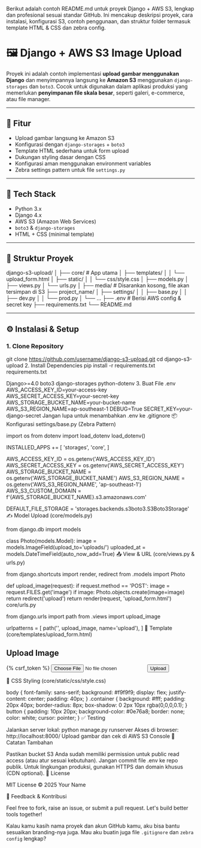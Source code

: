 Berikut adalah contoh README.md untuk proyek Django + AWS S3, lengkap dan profesional sesuai standar GitHub. Ini mencakup deskripsi proyek, cara instalasi, konfigurasi S3, contoh penggunaan, dan struktur folder termasuk template HTML & CSS dan zebra config.

# 🖼️ Django + AWS S3 Image Upload

Proyek ini adalah contoh implementasi **upload gambar menggunakan Django** dan menyimpannya langsung ke **Amazon S3** menggunakan `django-storages` dan `boto3`. Cocok untuk digunakan dalam aplikasi produksi yang memerlukan **penyimpanan file skala besar**, seperti galeri, e-commerce, atau file manager.

---

## 🚀 Fitur

- Upload gambar langsung ke Amazon S3
- Konfigurasi dengan `django-storages` + `boto3`
- Template HTML sederhana untuk form upload
- Dukungan styling dasar dengan CSS
- Konfigurasi aman menggunakan environment variables
- Zebra settings pattern untuk file `settings.py`

---

## 🧱 Tech Stack

- Python 3.x
- Django 4.x
- AWS S3 (Amazon Web Services)
- `boto3` & `django-storages`
- HTML + CSS (minimal template)

---

## 📁 Struktur Proyek

django-s3-upload/ │ ├── core/ # App utama │ ├── templates/ │ │ └── upload_form.html │ ├── static/ │ │ └── css/style.css │ ├── models.py │ ├── views.py │ └── urls.py │ ├── media/ # Disarankan kosong, file akan tersimpan di S3 ├── project_name/ │ ├── settings/ │ │ ├── base.py │ │ ├── dev.py │ │ └── prod.py │ └── ... ├── .env # Berisi AWS config & secret key ├── requirements.txt └── README.md


---

## ⚙️ Instalasi & Setup

### 1. Clone Repository

git clone https://github.com/username/django-s3-upload.git
cd django-s3-upload
2. Install Dependencies
pip install -r requirements.txt
requirements.txt

Django>=4.0
boto3
django-storages
python-dotenv
3. Buat File .env
AWS_ACCESS_KEY_ID=your-access-key
AWS_SECRET_ACCESS_KEY=your-secret-key
AWS_STORAGE_BUCKET_NAME=your-bucket-name
AWS_S3_REGION_NAME=ap-southeast-1
DEBUG=True
SECRET_KEY=your-django-secret
Jangan lupa untuk menambahkan .env ke .gitignore
📦 Konfigurasi settings/base.py (Zebra Pattern)

import os
from dotenv import load_dotenv
load_dotenv()

INSTALLED_APPS += [
    'storages',
    'core',
]

AWS_ACCESS_KEY_ID = os.getenv('AWS_ACCESS_KEY_ID')
AWS_SECRET_ACCESS_KEY = os.getenv('AWS_SECRET_ACCESS_KEY')
AWS_STORAGE_BUCKET_NAME = os.getenv('AWS_STORAGE_BUCKET_NAME')
AWS_S3_REGION_NAME = os.getenv('AWS_S3_REGION_NAME', 'ap-southeast-1')
AWS_S3_CUSTOM_DOMAIN = f'{AWS_STORAGE_BUCKET_NAME}.s3.amazonaws.com'

DEFAULT_FILE_STORAGE = 'storages.backends.s3boto3.S3Boto3Storage'
✍️ Model Upload (core/models.py)

from django.db import models

class Photo(models.Model):
    image = models.ImageField(upload_to='uploads/')
    uploaded_at = models.DateTimeField(auto_now_add=True)
📤 View & URL (core/views.py & urls.py)

from django.shortcuts import render, redirect
from .models import Photo

def upload_image(request):
    if request.method == 'POST':
        image = request.FILES.get('image')
        if image:
            Photo.objects.create(image=image)
            return redirect('upload')
    return render(request, 'upload_form.html')
core/urls.py

from django.urls import path
from .views import upload_image

urlpatterns = [
    path('', upload_image, name='upload'),
]
🧾 Template (core/templates/upload_form.html)

<!DOCTYPE html>
<html>
<head>
  <title>Upload Image to S3</title>
  <link rel="stylesheet" href="{% static 'css/style.css' %}">
</head>
<body>
  <div class="container">
    <h2>Upload Image</h2>
    <form method="POST" enctype="multipart/form-data">
      {% csrf_token %}
      <input type="file" name="image" required>
      <button type="submit">Upload</button>
    </form>
  </div>
</body>
</html>
🎨 CSS Styling (core/static/css/style.css)

body {
  font-family: sans-serif;
  background: #f9f9f9;
  display: flex;
  justify-content: center;
  padding: 40px;
}
.container {
  background: #fff;
  padding: 20px 40px;
  border-radius: 8px;
  box-shadow: 0 2px 10px rgba(0,0,0,0.1);
}
button {
  padding: 10px 20px;
  background-color: #0e76a8;
  border: none;
  color: white;
  cursor: pointer;
}
✅ Testing

Jalankan server lokal:
python manage.py runserver
Akses di browser: http://localhost:8000/
Upload gambar dan cek di AWS S3 Console
📌 Catatan Tambahan

Pastikan bucket S3 Anda sudah memiliki permission untuk public read access (atau atur sesuai kebutuhan).
Jangan commit file .env ke repo publik.
Untuk lingkungan produksi, gunakan HTTPS dan domain khusus (CDN optional).
📮 License

MIT License © 2025 Your Name

💬 Feedback & Kontribusi

Feel free to fork, raise an issue, or submit a pull request. Let's build better tools together!


Kalau kamu kasih nama proyek dan akun GitHub kamu, aku bisa bantu sesuaikan branding-nya juga. Mau aku buatin juga file `.gitignore` dan `zebra config` lengkap?
